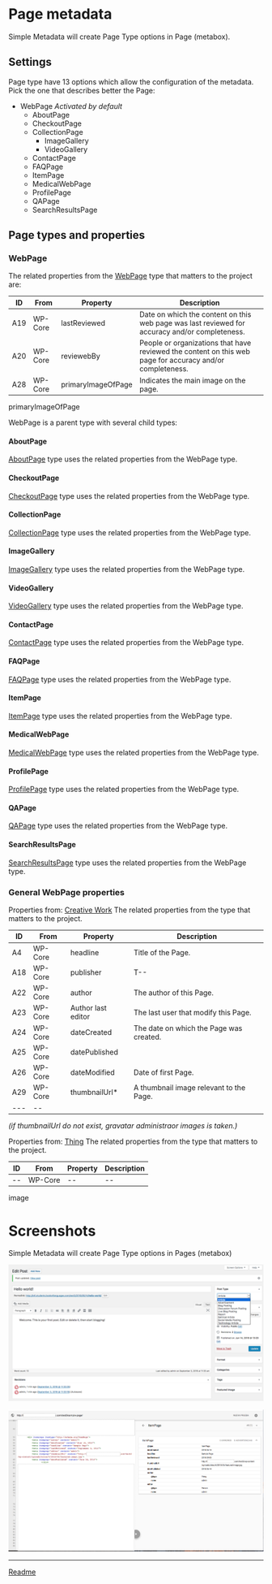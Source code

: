 # Page metadata

Simple Metadata will create Page Type options in Page (metabox).

## Settings

Page type have 13 options which allow the configuration of the metadata. Pick the one that describes better the Page:
* WebPage *Activated by default*
  * AboutPage
  * CheckoutPage
  * CollectionPage
    * ImageGallery
    * VideoGallery
  * ContactPage
  * FAQPage
  * ItemPage
  * MedicalWebPage
  * ProfilePage
  * QAPage
  * SearchResultsPage

## Page types and properties

### WebPage

The related properties from the [WebPage](https://schema.org/WebPage "https://schema.org/WebPage") type that matters to the project are:

| ID  | From    | Property           | Description                                                                                               |
| --- | ------- | ------------------ |---------------------------------------------------------------------------------------------------------- |
| A19 | WP-Core | lastReviewed       | Date on which the content on this web page was last reviewed for accuracy and/or completeness.            |
| A20 | WP-Core | reviewebBy         | People or organizations that have reviewed the content on this web page for accuracy and/or completeness. |
| A28 | WP-Core | primaryImageOfPage | Indicates the main image on the page.                                                                     |

primaryImageOfPage

WebPage is a parent type with several child types:

#### AboutPage

[AboutPage](https://schema.org/AboutPage "https://schema.org/AboutPage") type uses the related properties from the WebPage type.

#### CheckoutPage

[CheckoutPage](https://schema.org/CheckoutPage "https://schema.org/CheckoutPage") type uses the related properties from the WebPage type.

#### CollectionPage

[CollectionPage](https://schema.org/CollectionPage "https://schema.org/CollectionPage") type uses the related properties from the WebPage type.

#### ImageGallery

[ImageGallery](https://schema.org/ImageGallery "https://schema.org/ImageGallery") type uses the related properties from the WebPage type.

#### VideoGallery

[VideoGallery](https://schema.org/VideoGallery "https://schema.org/VideoGallery") type uses the related properties from the WebPage type.

#### ContactPage

[ContactPage](https://schema.org/ContactPage "https://schema.org/ContactPage") type uses the related properties from the WebPage type.

#### FAQPage

[FAQPage](https://schema.org/FAQPage "https://schema.org/FAQPage") type uses the related properties from the WebPage type.

#### ItemPage

[ItemPage](https://schema.org/ItemPage "https://schema.org/ItemPage") type uses the related properties from the WebPage type.

#### MedicalWebPage

[MedicalWebPage](https://schema.org/MedicalWebPage "https://schema.org/MedicalWebPage") type uses the related properties from the WebPage type.

#### ProfilePage

[ProfilePage](https://schema.org/ProfilePage "https://schema.org/ProfilePage") type uses the related properties from the WebPage type.

#### QAPage

[QAPage](https://schema.org/QAPage "https://schema.org/QAPage") type uses the related properties from the WebPage type.

#### SearchResultsPage

[SearchResultsPage](https://schema.org/SearchResultsPage "https://schema.org/SearchResultsPage") type uses the related properties from the WebPage type.

### General WebPage properties

Properties from: [Creative Work](https://schema.org/CreativeWork "https://schema.org/CreativeWork")
The related properties from the type that matters to the project.

| ID  | From    | Property           | Description                             |
| --- | ------- | ------------------ | --------------------------------------- |
| A4  | WP-Core | headline           | Title of the Page.                      |
| A18 | WP-Core | publisher          | T--                                     |
| A22 | WP-Core | author             | The author of this Page.                |
| A23 | WP-Core | Author last editor | The last user that modify this Page.    |
| A24 | WP-Core | dateCreated        | The date on which the Page was created. |
| A25 | WP-Core | datePublished      |
| A26 | WP-Core | dateModified       | Date of first Page.                     |
| A29 | WP-Core | thumbnailUrl*      | A thumbnail image relevant to the Page. |
| --- | --      |           |

*(if thumbnailUrl do not exist, gravatar administraor images is taken.)*

Properties from: [Thing](https://schema.org/Thing "https://schema.org/Thing")
The related properties from the type that matters to the project.

| ID | From    | Property | Description |
| -- | ------- | -------- | ----------- |
| -- | WP-Core | --       | --          |

image

# Screenshots

Simple Metadata will create Page Type options in Pages (metabox)

![settings post](/doc/images/settings-post.png)

![structured data page](/doc/images/structured-data-page.png)

---




[Readme](//Readme.md)
